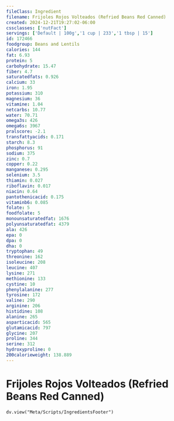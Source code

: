 ```yaml
---
fileClass: Ingredient
filename: Frijoles Rojos Volteados (Refried Beans Red Canned)
created: 2024-12-21T19:27:02-06:00
cssclasses: ['nutFact']
servings: ['Default | 100g','1 cup | 233','1 tbsp | 15']
id: 172466
foodgroup: Beans and Lentils
calories: 144
fat: 6.93
protein: 5
carbohydrate: 15.47
fiber: 4.7
saturatedfats: 0.926
calcium: 33
iron: 1.95
potassium: 310
magnesium: 36
vitamine: 1.04
netcarbs: 10.77
water: 70.71
omega3s: 426
omega6s: 3967
pralscore: -2.1
transfattyacids: 0.171
starch: 8.3
phosphorus: 91
sodium: 375
zinc: 0.7
copper: 0.22
manganese: 0.295
selenium: 3.5
thiamin: 0.027
riboflavin: 0.017
niacin: 0.64
pantothenicacid: 0.175
vitaminb6: 0.085
folate: 5
foodfolate: 5
monounsaturatedfat: 1676
polyunsaturatedfat: 4379
ala: 426
epa: 0
dpa: 0
dha: 0
tryptophan: 49
threonine: 162
isoleucine: 208
leucine: 407
lysine: 271
methionine: 133
cystine: 10
phenylalanine: 277
tyrosine: 172
valine: 290
arginine: 206
histidine: 108
alanine: 265
asparticacid: 565
glutamicacid: 797
glycine: 207
proline: 344
serine: 312
hydroxyproline: 0
200calorieweight: 138.889
---
```


# Frijoles Rojos Volteados (Refried Beans Red Canned)

```dataviewjs
dv.view("Meta/Scripts/IngredientsFooter")
```